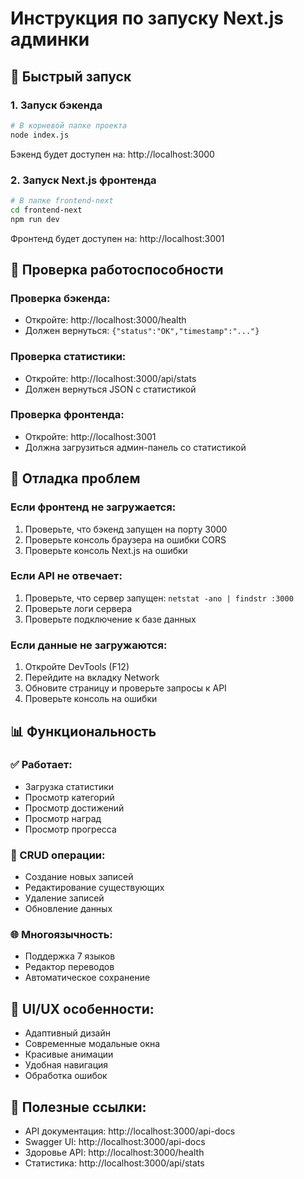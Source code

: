 # Инструкция по запуску Next.js админки

## 🚀 Быстрый запуск

### 1. Запуск бэкенда

```bash
# В корневой папке проекта
node index.js
```

Бэкенд будет доступен на: http://localhost:3000

### 2. Запуск Next.js фронтенда

```bash
# В папке frontend-next
cd frontend-next
npm run dev
```

Фронтенд будет доступен на: http://localhost:3001

## 🔧 Проверка работоспособности

### Проверка бэкенда:

- Откройте: http://localhost:3000/health
- Должен вернуться: `{"status":"OK","timestamp":"..."}`

### Проверка статистики:

- Откройте: http://localhost:3000/api/stats
- Должен вернуться JSON с статистикой

### Проверка фронтенда:

- Откройте: http://localhost:3001
- Должна загрузиться админ-панель со статистикой

## 🐛 Отладка проблем

### Если фронтенд не загружается:

1. Проверьте, что бэкенд запущен на порту 3000
2. Проверьте консоль браузера на ошибки CORS
3. Проверьте консоль Next.js на ошибки

### Если API не отвечает:

1. Проверьте, что сервер запущен: `netstat -ano | findstr :3000`
2. Проверьте логи сервера
3. Проверьте подключение к базе данных

### Если данные не загружаются:

1. Откройте DevTools (F12)
2. Перейдите на вкладку Network
3. Обновите страницу и проверьте запросы к API
4. Проверьте консоль на ошибки

## 📊 Функциональность

### ✅ Работает:

- Загрузка статистики
- Просмотр категорий
- Просмотр достижений
- Просмотр наград
- Просмотр прогресса

### 🔄 CRUD операции:

- Создание новых записей
- Редактирование существующих
- Удаление записей
- Обновление данных

### 🌐 Многоязычность:

- Поддержка 7 языков
- Редактор переводов
- Автоматическое сохранение

## 🎨 UI/UX особенности:

- Адаптивный дизайн
- Современные модальные окна
- Красивые анимации
- Удобная навигация
- Обработка ошибок

## 🔗 Полезные ссылки:

- API документация: http://localhost:3000/api-docs
- Swagger UI: http://localhost:3000/api-docs
- Здоровье API: http://localhost:3000/health
- Статистика: http://localhost:3000/api/stats

